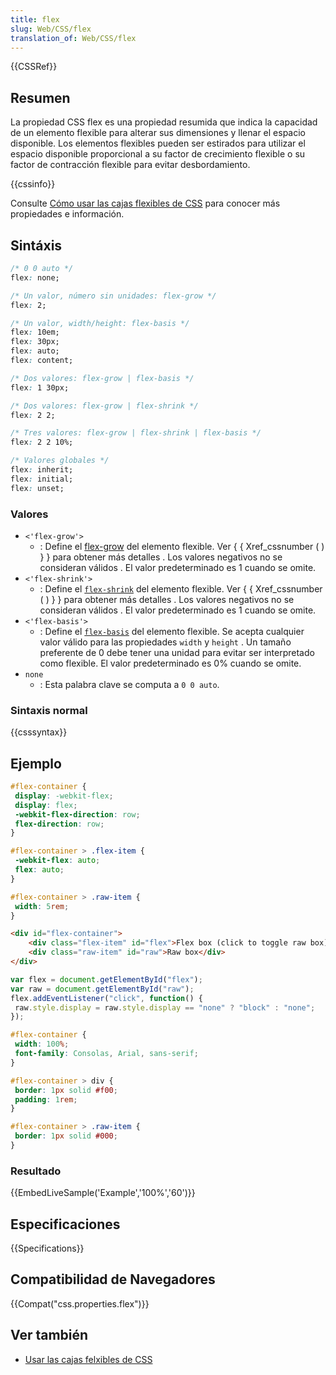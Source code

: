 ```yaml
---
title: flex
slug: Web/CSS/flex
translation_of: Web/CSS/flex
---
```


{{CSSRef}}

## Resumen

La propiedad CSS flex es una propiedad resumida que indica la capacidad de un elemento flexible para alterar sus dimensiones y llenar el espacio disponible. Los elementos flexibles pueden ser estirados para utilizar el espacio disponible proporcional a su factor de crecimiento flexible o su factor de contracción flexible para evitar desbordamiento.

{{cssinfo}}

Consulte [Cómo usar las cajas flexibles de CSS](/es/docs/Web/CSS/CSS_Flexible_Box_Layout/Usando_las_cajas_flexibles_CSS/) para conocer más propiedades e información.

## Sintáxis

```css
/* 0 0 auto */
flex: none;

/* Un valor, número sin unidades: flex-grow */
flex: 2;

/* Un valor, width/height: flex-basis */
flex: 10em;
flex: 30px;
flex: auto;
flex: content;

/* Dos valores: flex-grow | flex-basis */
flex: 1 30px;

/* Dos valores: flex-grow | flex-shrink */
flex: 2 2;

/* Tres valores: flex-grow | flex-shrink | flex-basis */
flex: 2 2 10%;

/* Valores globales */
flex: inherit;
flex: initial;
flex: unset;
```

### Valores

- `<'flex-grow'>`
  - : Define el [flex-grow](/es/docs/Web/CSS/flex-grow) del elemento flexible. Ver { { Xref_cssnumber ( ) } } para obtener más detalles . Los valores negativos no se consideran válidos . El valor predeterminado es 1 cuando se omite.
- `<'flex-shrink'>`
  - : Define el [`flex-shrink`](/es/docs/Web/CSS/flex-shrink) del elemento flexible. Ver { { Xref_cssnumber ( ) } } para obtener más detalles . Los valores negativos no se consideran válidos . El valor predeterminado es 1 cuando se omite.
- `<'flex-basis'>`
  - : Define el [`flex-basis`](/es/docs/CSS/flex-basis) del elemento flexible. Se acepta cualquier valor válido para las propiedades `width` y `height` . Un tamaño preferente de 0 debe tener una unidad para evitar ser interpretado como flexible. El valor predeterminado es 0% cuando se omite.
- `none`
  - : Esta palabra clave se computa a `0 0 auto`.

### Sintaxis normal

{{csssyntax}}

## Ejemplo

```css
#flex-container {
 display: -webkit-flex;
 display: flex;
 -webkit-flex-direction: row;
 flex-direction: row;
}

#flex-container > .flex-item {
 -webkit-flex: auto;
 flex: auto;
}

#flex-container > .raw-item {
 width: 5rem;
}
```

```html
<div id="flex-container">
    <div class="flex-item" id="flex">Flex box (click to toggle raw box)</div>
    <div class="raw-item" id="raw">Raw box</div>
</div>
```

```js hidden
var flex = document.getElementById("flex");
var raw = document.getElementById("raw");
flex.addEventListener("click", function() {
 raw.style.display = raw.style.display == "none" ? "block" : "none";
});
```

```css hidden
#flex-container {
 width: 100%;
 font-family: Consolas, Arial, sans-serif;
}

#flex-container > div {
 border: 1px solid #f00;
 padding: 1rem;
}

#flex-container > .raw-item {
 border: 1px solid #000;
}
```

### Resultado

{{EmbedLiveSample('Example','100%','60')}}

## Especificaciones

{{Specifications}}

## Compatibilidad de Navegadores

{{Compat("css.properties.flex")}}

## Ver también

- [Usar las cajas felxibles de CSS](/es/docs/Web/CSS/CSS_Flexible_Box_Layout/Usando_las_cajas_flexibles_CSS/)
